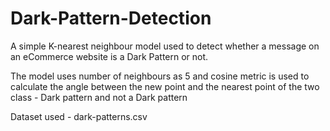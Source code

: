 # Dark-Pattern-Detection

A simple K-nearest neighbour model used to detect whether a message on an eCommerce website is a Dark Pattern or not.

The model uses number of neighbours as 5 and cosine metric is used to calculate the angle between the new point and the nearest point of the two class - Dark pattern and not a Dark pattern

Dataset used - dark-patterns.csv
